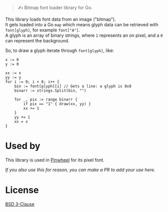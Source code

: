 > ✍ Bitmap font loader library for Go.

This library loads font data from an image ("bitmap").  
It gets loaded into a Go `map` which means glyph data can be retrieved with `font[glyph]`, for example `font["A"]`.  
A glyph is an array of binary strings, where `1` represents an on pixel, and a `0` can represent the background.

So, to draw a glyph iterate through `font[glyph]`, like:
```golang
x := 0
y := 0
	
xx := x
yy := y
for i := 0; i < 8; i++ {
 	bin := font[glyph][i] // Gets a line: a glyph is 8x8
 	binarr := strings.Split(bin, "")

 	for _, pix := range binarr {
 		if pix == "1" { draw(xx, yy) }
	 	xx += 1
	}
	yy += 1
	xx = x
}
```

# Used by
This library is used in [Pinwheel](https://github.com/PinwheelSystem/Pinwheel) for its pixel font.

*If you also use this for reason, you can make a PR to add your use here.*

# License 
[BSD 3-Clause](LICENSE)